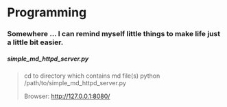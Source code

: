 # Programming

### Somewhere ... I can remind myself little things to make life just a little bit easier.

##### simple_md_httpd_server.py
> cd to directory which contains md file(s)
> python /path/to/simple_md_httpd_server.py
>
> Browser: http://127.0.0.1:8080/
>
